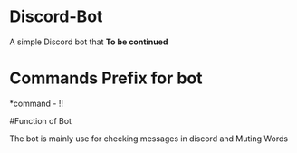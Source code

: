 # Discord-Bot
A simple Discord bot that **To be continued**

# Commands Prefix for bot
*command - !!

#Function of Bot
<p>
  The bot is mainly use for checking messages in discord and Muting Words
  
  </p>
